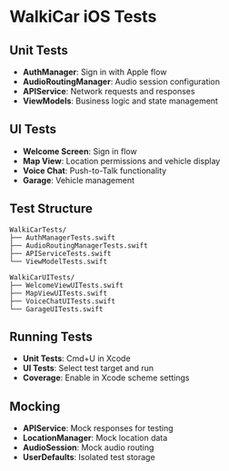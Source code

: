 # WalkiCar iOS Tests

## Unit Tests
- **AuthManager**: Sign in with Apple flow
- **AudioRoutingManager**: Audio session configuration
- **APIService**: Network requests and responses
- **ViewModels**: Business logic and state management

## UI Tests
- **Welcome Screen**: Sign in flow
- **Map View**: Location permissions and vehicle display
- **Voice Chat**: Push-to-Talk functionality
- **Garage**: Vehicle management

## Test Structure
```
WalkiCarTests/
├── AuthManagerTests.swift
├── AudioRoutingManagerTests.swift
├── APIServiceTests.swift
└── ViewModelTests.swift

WalkiCarUITests/
├── WelcomeViewUITests.swift
├── MapViewUITests.swift
├── VoiceChatUITests.swift
└── GarageUITests.swift
```

## Running Tests
- **Unit Tests**: Cmd+U in Xcode
- **UI Tests**: Select test target and run
- **Coverage**: Enable in Xcode scheme settings

## Mocking
- **APIService**: Mock responses for testing
- **LocationManager**: Mock location data
- **AudioSession**: Mock audio routing
- **UserDefaults**: Isolated test storage
